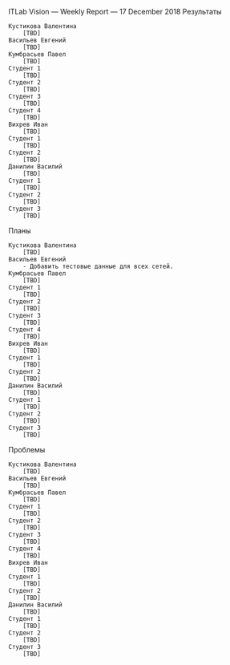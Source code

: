 ITLab Vision — Weekly Report — 17 December 2018
Результаты

    Кустикова Валентина
        [TBD]
    Васильев Евгений
        [TBD]
    Кумбрасьев Павел
        [TBD]
    Студент 1
        [TBD]
    Студент 2
        [TBD]
    Студент 3
        [TBD]
    Студент 4
        [TBD]
    Вихрев Иван
        [TBD]
    Студент 1
        [TBD]
    Студент 2
        [TBD]
    Данилин Василий
        [TBD]
    Студент 1
        [TBD]
    Студент 2
        [TBD]
    Студент 3
        [TBD]

Планы

    Кустикова Валентина
        [TBD]
    Васильев Евгений
        - Добавить тестовые данные для всех сетей.
    Кумбрасьев Павел
        [TBD]
    Студент 1
        [TBD]
    Студент 2
        [TBD]
    Студент 3
        [TBD]
    Студент 4
        [TBD]
    Вихрев Иван
        [TBD]
    Студент 1
        [TBD]
    Студент 2
        [TBD]
    Данилин Василий
        [TBD]
    Студент 1
        [TBD]
    Студент 2
        [TBD]
    Студент 3
        [TBD]

Проблемы

    Кустикова Валентина
        [TBD]
    Васильев Евгений
        [TBD]
    Кумбрасьев Павел
        [TBD]
    Студент 1
        [TBD]
    Студент 2
        [TBD]
    Студент 3
        [TBD]
    Студент 4
        [TBD]
    Вихрев Иван
        [TBD]
    Студент 1
        [TBD]
    Студент 2
        [TBD]
    Данилин Василий
        [TBD]
    Студент 1
        [TBD]
    Студент 2
        [TBD]
    Студент 3
        [TBD]
